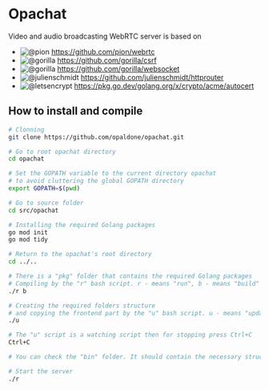 # Opachat
Video and audio broadcasting WebRTC server is based on
* ![@pion](https://avatars.githubusercontent.com/u/38192892?s=15&v=4) https://github.com/pion/webrtc
* ![@gorilla](https://avatars.githubusercontent.com/u/489566?s=15&v=4) https://github.com/gorilla/csrf
* ![@gorilla](https://avatars.githubusercontent.com/u/489566?s=15&v=4) https://github.com/gorilla/websocket
* ![@julienschmidt](https://avatars.githubusercontent.com/u/944947?s=15&v=4) https://github.com/julienschmidt/httprouter
* ![@letsencrypt](https://avatars.githubusercontent.com/u/9289019?s=15&v=4) https://pkg.go.dev/golang.org/x/crypto/acme/autocert

## How to install and compile
```bash
# Clonning
git clone https://github.com/opaldone/opachat.git

# Go to root opachat directory
cd opachat

# Set the GOPATH variable to the current directory opachat
# to avoid cluttering the global GOPATH directory
export GOPATH=$(pwd)

# Go to source folder
cd src/opachat

# Installing the required Golang packages
go mod init
go mod tidy

# Return to the opachat's root directory
cd ../..

# There is a "pkg" folder that contains the required Golang packages
# Compiling by the "r" bash script. r - means "run", b - means "build"
./r b

# Creating the required folders structure
# and copying the frontend part by the "u" bash script. u - means "update"
./u

# The "u" script is a watching script then for stopping press Ctrl+C
Ctrl+C

# You can check the "bin" folder. It should contain the necessary structure of folders and files.

# Start the server
./r
```

